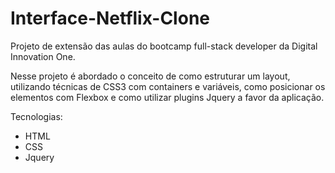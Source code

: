 # Interface-Netflix-Clone
Projeto de extensão das aulas do bootcamp full-stack developer da Digital Innovation One.

Nesse projeto é abordado o conceito de como estruturar um layout, utilizando técnicas de CSS3 com containers e variáveis, como posicionar os elementos com Flexbox e como utilizar plugins Jquery a favor da aplicação.

Tecnologias:

 - HTML
 - CSS
 - Jquery


![]()
![]()
![]()

